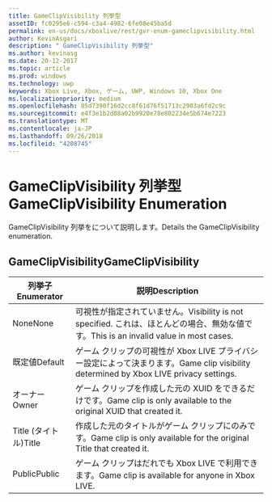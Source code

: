 ```yaml
---
title: GameClipVisibility 列挙型
assetID: fc0295e6-c594-c3a4-4982-6fe08e45ba5d
permalink: en-us/docs/xboxlive/rest/gvr-enum-gameclipvisibility.html
author: KevinAsgari
description: " GameClipVisibility 列挙型"
ms.author: kevinasg
ms.date: 20-12-2017
ms.topic: article
ms.prod: windows
ms.technology: uwp
keywords: Xbox Live, Xbox, ゲーム, UWP, Windows 10, Xbox One
ms.localizationpriority: medium
ms.openlocfilehash: 85d7390f16d2cc8f61d76f51713c2903a6fd2c9c
ms.sourcegitcommit: e4f3e1b2d08a02b9920e78e802234e5b674e7223
ms.translationtype: MT
ms.contentlocale: ja-JP
ms.lasthandoff: 09/26/2018
ms.locfileid: "4208745"
---
```

# <a name="gameclipvisibility-enumeration"></a><span data-ttu-id="c56d6-104">GameClipVisibility 列挙型</span><span class="sxs-lookup"><span data-stu-id="c56d6-104">GameClipVisibility Enumeration</span></span>
<span data-ttu-id="c56d6-105">GameClipVisibility 列挙をについて説明します。</span><span class="sxs-lookup"><span data-stu-id="c56d6-105">Details the GameClipVisibility enumeration.</span></span> 
<a id="ID4ER"></a>

 
## <a name="gameclipvisibility"></a><span data-ttu-id="c56d6-106">GameClipVisibility</span><span class="sxs-lookup"><span data-stu-id="c56d6-106">GameClipVisibility</span></span>
 
| <b><span data-ttu-id="c56d6-107">列挙子</span><span class="sxs-lookup"><span data-stu-id="c56d6-107">Enumerator</span></span></b>| <b><span data-ttu-id="c56d6-108">説明</span><span class="sxs-lookup"><span data-stu-id="c56d6-108">Description</span></span></b>| 
| --- | --- | 
| <span data-ttu-id="c56d6-109">None</span><span class="sxs-lookup"><span data-stu-id="c56d6-109">None</span></span>| <span data-ttu-id="c56d6-110">可視性が指定されていません。</span><span class="sxs-lookup"><span data-stu-id="c56d6-110">Visibility is not specified.</span></span> <span data-ttu-id="c56d6-111">これは、ほとんどの場合、無効な値です。</span><span class="sxs-lookup"><span data-stu-id="c56d6-111">This is an invalid value in most cases.</span></span>| 
| <span data-ttu-id="c56d6-112">既定値</span><span class="sxs-lookup"><span data-stu-id="c56d6-112">Default</span></span>| <span data-ttu-id="c56d6-113">ゲーム クリップの可視性が Xbox LIVE プライバシー設定によって決まります。</span><span class="sxs-lookup"><span data-stu-id="c56d6-113">Game clip visibility determined by Xbox LIVE privacy settings.</span></span>| 
| <span data-ttu-id="c56d6-114">オーナー</span><span class="sxs-lookup"><span data-stu-id="c56d6-114">Owner</span></span>| <span data-ttu-id="c56d6-115">ゲーム クリップを作成した元の XUID をできるだけです。</span><span class="sxs-lookup"><span data-stu-id="c56d6-115">Game clip is only available to the original XUID that created it.</span></span>| 
| <span data-ttu-id="c56d6-116">Title (タイトル)</span><span class="sxs-lookup"><span data-stu-id="c56d6-116">Title</span></span>| <span data-ttu-id="c56d6-117">作成した元のタイトルがゲーム クリップにのみです。</span><span class="sxs-lookup"><span data-stu-id="c56d6-117">Game clip is only available for the original Title that created it.</span></span>| 
| <span data-ttu-id="c56d6-118">Public</span><span class="sxs-lookup"><span data-stu-id="c56d6-118">Public</span></span>| <span data-ttu-id="c56d6-119">ゲーム クリップはだれでも Xbox LIVE で利用できます。</span><span class="sxs-lookup"><span data-stu-id="c56d6-119">Game clip is available for anyone in Xbox LIVE.</span></span>| 
  